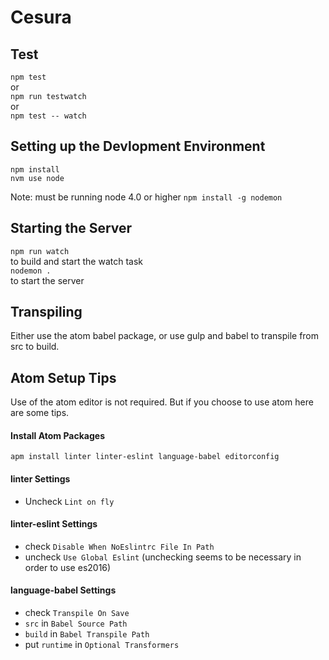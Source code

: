 # Cesura

## Test
`npm test`  
or  
`npm run testwatch`  
or  
`npm test -- watch`

## Setting up the Devlopment Environment
`npm install`  
`nvm use node`  

Note: must be running node 4.0 or higher
`npm install -g nodemon`

## Starting the Server
`npm run watch`  
to build and start the watch task  
`nodemon .`  
to start the server

## Transpiling

Either use the atom babel package, or use gulp and babel to transpile from src to build.

## Atom Setup Tips

Use of the atom editor is not required. But if you choose to use atom here are some tips.

#### Install Atom Packages
`apm install linter linter-eslint language-babel editorconfig`

#### linter Settings
* Uncheck `Lint on fly`

#### linter-eslint Settings
* check `Disable When NoEslintrc File In Path`
* uncheck `Use Global Eslint` (unchecking seems to be necessary in order to use es2016)

#### language-babel Settings
* check `Transpile On Save`
* `src` in `Babel Source Path`
* `build` in `Babel Transpile Path`
* put `runtime` in `Optional Transformers`
